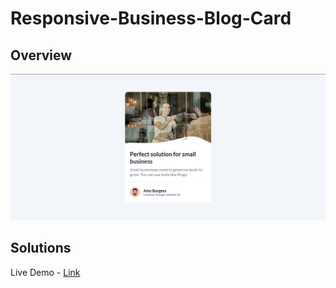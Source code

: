 # Responsive-Business-Blog-Card


<!-- OVERVIEW -->

## Overview

![screenshot](https://github.com/krish144/dccl--responsive-business-blog-card/blob/main/dccl--responsive-business-blog-card/Screenshot.jpg)



## Solutions

Live Demo - [Link](https://incandescent-flan-766456.netlify.app/)
